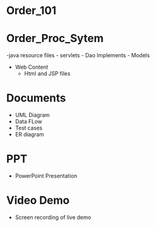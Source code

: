 # Order_101

# Order_Proc_Sytem
-java resource files
    - servlets
    - Dao Implements
    - Models
 - Web Content
    - Html and JSP files

# Documents
- UML Diagram
- Data FLow 
- Test cases
- ER diagram

# PPT 
- PowerPoint Presentation

# Video Demo
- Screen recording of live demo
